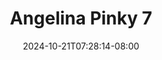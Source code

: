 --- 
title: "Angelina Pinky 7"
description: "streaming  video bokep Angelina Pinky 7 premium full vidio  "
date: 2024-10-21T07:28:14-08:00
file_code: "ewmkethcdcst"
draft: false
cover: "81u93ieog2ckf0rl.jpg"
tags: ["Angelina", "Pinky", "bokep-indo", "bokep-viral", "bokep-ig"]
length: 472
fld_id: "1483143"
foldername: "Angelina pinky id telegram"
categories: ["Angelina pinky id telegram"]
views: 0
---
